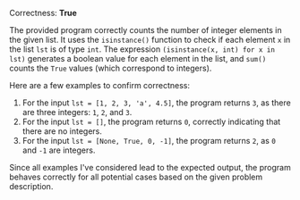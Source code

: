 Correctness: **True**

The provided program correctly counts the number of integer elements in the given list. It uses the `isinstance()` function to check if each element `x` in the list `lst` is of type `int`. The expression `(isinstance(x, int) for x in lst)` generates a boolean value for each element in the list, and `sum()` counts the `True` values (which correspond to integers).

Here are a few examples to confirm correctness:

1. For the input `lst = [1, 2, 3, 'a', 4.5]`, the program returns `3`, as there are three integers: `1`, `2`, and `3`.
2. For the input `lst = []`, the program returns `0`, correctly indicating that there are no integers.
3. For the input `lst = [None, True, 0, -1]`, the program returns `2`, as `0` and `-1` are integers.

Since all examples I've considered lead to the expected output, the program behaves correctly for all potential cases based on the given problem description.